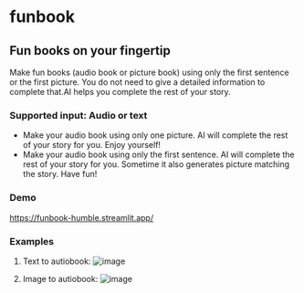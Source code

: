 # funbook

## Fun books on your fingertip
Make fun books (audio book or picture book) using only the first sentence or the first picture. You do not need to give a detailed information to complete that.AI helps you complete the rest of your story.

### Supported input: Audio or text
- Make your audio book using only one picture. AI will complete the rest of your story for you. Enjoy yourself!
- Make your audio book using only the first sentence. AI will complete the rest of your story for you. Sometime it also generates picture matching the story. Have fun!

### Demo
https://funbook-humble.streamlit.app/

### Examples

1. Text to autiobook:
![image](https://github.com/humble92/funbook/assets/1191154/b9b446cd-1745-4d58-8c56-abbcf165f891)

2. Image to autiobook:
![image](https://github.com/humble92/funbook/assets/1191154/68f0a371-21d0-4940-8743-9f5f785b7cd4)
